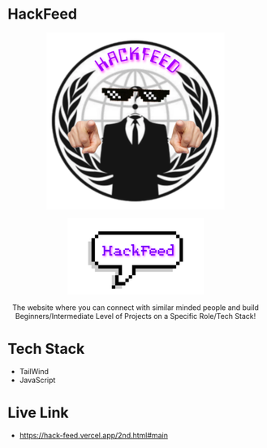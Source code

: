 # HackFeed
<p align="center" >
  <img width="350" height="350" src="https://raw.githubusercontent.com/yash-raj10/HackFeed/main/img/Logo.png">
</p>
<p align="center" >
  <img  height="150" src="https://raw.githubusercontent.com/yash-raj10/HackFeed/main/img/Name.png">
</p>

<p align="center">
The website where you can connect with similar minded people and build Beginners/Intermediate Level of Projects on a Specific Role/Tech Stack!
</p>

# Tech Stack
- TailWind
- JavaScript
 
# Live Link
- https://hack-feed.vercel.app/2nd.html#main

